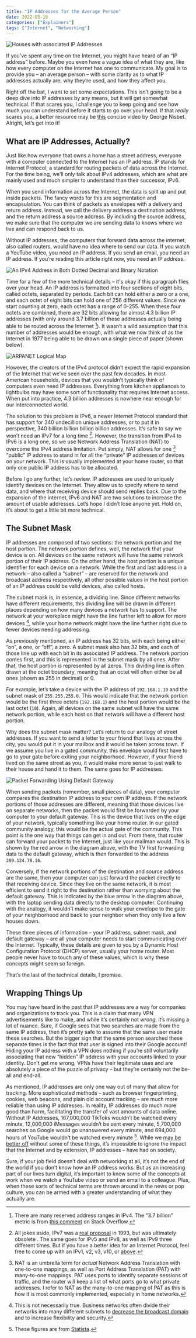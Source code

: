 ```yaml
---
title: "IP Addresses for the Average Person"
date: 2022-05-10
categories: ["Explainers"]
tags: ["Internet", "Networking"]
---
```


![Houses with associated IP Addresses](/posts/ip-addresses-for-the-average-person/images/ip-address-house.png)

If you’ve spent any time on the Internet, you might have heard of an “IP address” before. Maybe you even have a vague idea of what they are, like how every computer on the Internet has one to communicate. My goal is to provide you – an average person – with some clarity as to what IP addresses actually are, why they’re used, and how they affect you. 

Right off the bat, I want to set some expectations. This isn’t going to be a deep dive into IP addresses by any means, but it will get somewhat technical. If that scares you, I challenge you to keep going and see how much you can understand before it starts to go over your head. If that *really* scares you, a better resource may be [this](https://www.youtube.com/watch?v=7_-qWlvQQtY) concise video by George Nisbet. Alright, let’s get into it!

## What are IP Addresses, Actually?

Just like how everyone that owns a home has a street address, everyone with a computer connected to the Internet has an IP address. IP stands for Internet Protocol, a standard for routing packets of data across the Internet. For the time being, we’ll only talk about IPv4 addresses, which are what are mainly used and much simpler to understand than their successor, IPv6.

When you send information across the Internet, the data is split up and put inside packets. The fancy words for this are segmentation and encapsulation. You can think of packets as envelopes with a delivery and return address. Instead, we call the delivery address a destination address, and the return address a source address. By including the source address, we make sure that the computer we are sending data to knows where we live and can respond back to us.

Without IP addresses, the computers that forward data across the internet, also called routers, would have no idea where to send our data. If you watch a YouTube video, you need an IP address. If you send an email, you need an IP address. If you’re reading this article right now, you need an IP address.

![An IPv4 Address in Both Dotted Decimal and Binary Notation](/posts/ip-addresses-for-the-average-person/images/dotted-decimal.jpg)

Time for a few of the more technical details – it's okay if this paragraph flies over your head. An IP address is formatted into four sections of eight bits, called octets, separated by periods. Each bit can hold either a zero or a one, and each octet of eight bits can hold one of 256 different values. Since we start counting at zero, each octet has a range of 0-255. When these four octets are combined, there are 32 bits allowing for almost 4.3 billion IP addresses (with only around 3.7 billion of these addresses actually being able to be routed across the Internet [^1]). It wasn’t a wild assumption that this number of addresses would be enough, with what we now think of as the Internet in 1977 being able to be drawn on a single piece of paper (shown below).

[^1]: There are many reserved address ranges in IPv4. The "3.7 billion" metric is from [this comment](https://stackoverflow.com/a/2437185/15938350) on Stack Overflow. 

![ARPANET Logical Map](/posts/ip-addresses-for-the-average-person/images/arpanet-edited.jpg)

However, the creators of the IPv4 protocol didn’t expect the rapid expansion of the Internet that we’ve seen over the past few decades. In most American households, devices that you wouldn’t typically think of computers even need IP addresses. Everything from kitchen appliances to lightbulbs may have some sort of functionality that requires Internet access. When put into practice, 4.3 billion addresses is nowhere near enough for our interconnected world.

The solution to this problem is IPv6, a newer Internet Protocol standard that has support for 340 undecillion unique addresses, or to put it in perspective, 340 billion billion billion billion addresses. It’s safe to say we won’t need an IPv7 for a long time [^2]. However, the transition from IPv4 to IPv6 is a long one, so we use Network Address Translation (NAT) to overcome the IPv4 address limitation. Put simply, NAT allows for one [^3] “public” IP address to stand in for all the “private” IP addresses of devices on your network. This is usually implemented at your home router, so that only one public IP address has to be allocated. 

[^2]: All jokes aside, IPv7 was a [real proposal](https://datatracker.ietf.org/doc/html/rfc1475) in 1993, but was ultimately obsolete . The same goes for IPv5 and IPv8, as well as IPv9 three different times. But if you have a better idea for an Internet Protocol, feel free to come up with an IPv1, v2, v3, v10, or [above](https://en.wikipedia.org/wiki/List_of_IP_version_numbers).

[^3]: NAT is an umbrella term for *actual* Network Address Translation with one-to-one mappings, as well as Port Address Translation (PAT) with many-to-one mappings. PAT uses ports to identify separate sessions of traffic, and the router will keep a list of what ports go to what private addresses. I refer to NAT as the many-to-one mapping of PAT as this is how it is most commonly implemented, especially in home networks.

Before I go any further, let’s review. IP addresses are used to uniquely identify devices on the Internet. They allow us to specify where to send data, and where that receiving device should send replies back. Due to the expansion of the internet, IPv6 and NAT are two solutions to increase the amount of usable addresses. Let’s hope I didn’t lose anyone yet. Hold on, it’s about to get a little bit more technical.

## The Subnet Mask

IP addresses are composed of two sections: the network portion and the host portion. The network portion defines, well, the network that your device is on. All devices on the same network will have the same network portion of their IP address. On the other hand, the host portion is a unique identifier for each device on a network. While the first and last address in a network – also called a “subnet” – are reserved for the network and broadcast address respectively, all other possible values in the host portion of an IP address could be valid devices, also called hosts.

The subnet mask is, in essence, a dividing line. Since different networks have different requirements, this dividing line will be drawn in different places depending on how many devices a network has to support. The network at your workplace might have the line further left to allow for more devices [^4], while your home network might have the line further right due to fewer devices needing addressing. 

[^4]: This is not necessarily true. Business networks often divide their networks into many different subnets to [decrease the broadcast domain](https://networklessons.com/cisco/ccna-routing-switching-icnd1-100-105/broadcast-domain) and to increase flexibility and security.

As previously mentioned, an IP address has 32 bits, with each being either “on”, a one, or “off”, a zero. A subnet mask also has 32 bits, and each of those line up with each bit in its associated IP address. The network portion comes first, and this is represented in the subnet mask by all ones. After that, the host portion is represented by all zeros. This dividing line is often drawn at the octet boundary, meaning that an octet will often either be all ones (shown as 255 in decimal) or 0.

For example, let’s take a device with the IP address of `192.168.1.10` and the subnet mask of `255.255.255.0`. This would indicate that the network portion would be the first three octets (`192.168.1`) and the host portion would be the last octet (`10`). Again, all devices on the same subnet will have the same network portion, while each host on that network will have a different host portion.

Why does the subnet mask matter? Let’s return to our analogy of street addresses. If you want to send a letter to your friend that lives across the city, you would put it in your mailbox and it would be taken across town. If we assume you live in a gated community, this envelope would first have to go to your gate before exiting your neighborhood. However, if your friend lived on the same street as you, it would make more sense to just walk to their house and hand it to them. The same goes for IP addresses.

![Packet Forwarding Using Default Gateway](/posts/ip-addresses-for-the-average-person/images/default-gateway-diagram.jpg)

When sending packets (remember, small pieces of data), your computer compares the destination IP address to your own IP address. If the network portions of those addresses are different, meaning that those devices live on separate networks, then the packet would first be forwarded by your computer to your default gateway. This is the device that lives on the edge of your network, typically something like your home router. In our gated community analogy, this would be the actual gate of the community. This point is the one way that things can get in and out. From there, that router can forward your packet to the Internet, just like your mailman would. This is shown by the red arrow in the diagram above, with the TV first forwarding data to the default gateway, which is then forwarded to the address `209.124.78.16`.

Conversely, if the network portions of the destination and source address are the same, then your computer can just forward the packet directly to that receiving device. Since they live on the same network, it is most efficient to send it right to the destination rather than worrying about the default gateway. This is indicated by the blue arrow in the diagram above, with the laptop sending data directly to the desktop computer. Continuing with the analogy, it wouldn’t make sense to walk your envelope to the gate of your neighborhood and back to your neighbor when they only live a few houses down.

These three pieces of information – your IP address, subnet mask, and default gateway – are all your computer needs to start communicating over the Internet. Typically, these details are given to you by a Dynamic Host Configuration Protocol (DHCP) server, usually your home router. Most people never have to touch any of these values, which is why these concepts might seem so foreign.

That’s the last of the technical details, I promise. 

## Wrapping Things Up

You may have heard in the past that IP addresses are a way for companies and organizations to track you. This is a claim that many VPN advertisements like to make, and while it’s certainly not *wrong*, it’s missing a lot of nuance. Sure, if Google sees that two searches are made from the same IP address, then it’s pretty safe to assume that the same user made these searches. But the bigger sign that the same person searched these separate times is the fact that that user is signed into their Google account! Hiding your IP address with a VPN does nothing if you’re still voluntarily associating that new “hidden” IP address with your accounts linked to your identity. Don’t get me wrong, VPNs have their legitimate uses and are absolutely a piece of the puzzle of privacy – but they’re certainly not the be-all and end-all.

As mentioned, IP addresses are only one way out of many that allow for tracking. More sophisticated methods – such as browser fingerprinting, cookies, web beacons, and plain old account tracking – are much more reliable than using IP addresses. In reality, IP addresses do much more good than harm, facilitating the transfer of vast amounts of data online. Without IP Addresses, 167,000,000 TikToks wouldn’t be watched every minute, 12,000,000 iMessages wouldn’t be sent every minute, 5,700,000 searches on Google would go unanswered every minute, and 694,000 hours of YouTube wouldn’t be watched every minute [^5]. While we [may be better off](https://zsrobinson.com/posts/the-case-for-slower-internet/) without some of these things, it’s impossible to ignore the impact that the Internet  and by extension, IP addresses – have had on society.

[^5]: These figures are from [Statista](https://www.statista.com/statistics/195140/new-user-generated-content-uploaded-by-users-per-minute/).

Sure, if your job field doesn’t deal with networking at all, it’s not the end of the world if you don’t know how an IP address works. But as an increasing part of our lives turn digital, it’s important to know some of the concepts at work when we watch a YouTube video or send an email to a colleague. Plus, when these sorts of technical terms are thrown around in the news or pop culture, you can be armed with a greater understanding of what they actually are.
